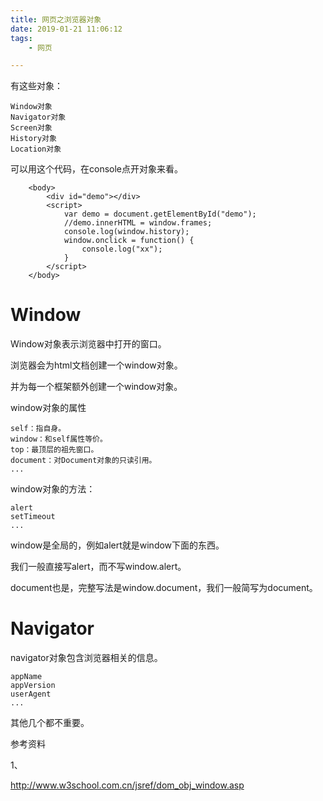 ```yaml
---
title: 网页之浏览器对象
date: 2019-01-21 11:06:12
tags:
	- 网页

---
```




有这些对象：

```
Window对象
Navigator对象
Screen对象
History对象
Location对象
```

可以用这个代码，在console点开对象来看。

```
    <body>
        <div id="demo"></div>
        <script>
            var demo = document.getElementById("demo");
            //demo.innerHTML = window.frames;
            console.log(window.history);
            window.onclick = function() {
                console.log("xx");
            }
        </script>
    </body>
```



# Window

Window对象表示浏览器中打开的窗口。

浏览器会为html文档创建一个window对象。

并为每一个框架额外创建一个window对象。

window对象的属性

```
self：指自身。
window：和self属性等价。
top：最顶层的祖先窗口。
document：对Document对象的只读引用。
...
```

window对象的方法：

```
alert
setTimeout
...
```

window是全局的，例如alert就是window下面的东西。

我们一般直接写alert，而不写window.alert。

document也是，完整写法是window.document，我们一般简写为document。

# Navigator

navigator对象包含浏览器相关的信息。

```
appName 
appVersion
userAgent
...
```



其他几个都不重要。



参考资料

1、

http://www.w3school.com.cn/jsref/dom_obj_window.asp

